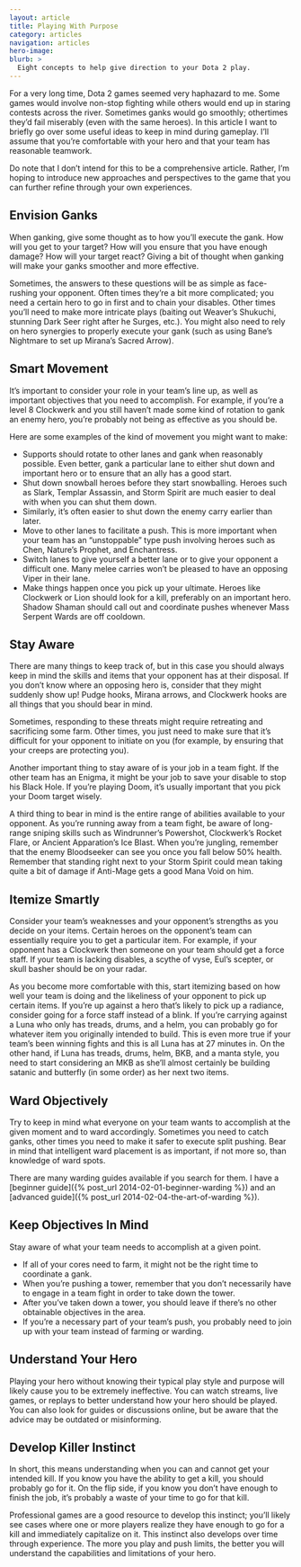 ```yaml
---
layout: article
title: Playing With Purpose
category: articles
navigation: articles
hero-image:
blurb: >
  Eight concepts to help give direction to your Dota 2 play.
---
```


For a very long time, Dota 2 games seemed very haphazard to me. Some games would involve non-stop fighting while others would end up in staring contests across the river. Sometimes ganks would go smoothly; othertimes they’d fail miserably (even with the same heroes). In this article I want to briefly go over some useful ideas to keep in mind during gameplay. I’ll assume that you’re comfortable with your hero and that your team has reasonable teamwork.

Do note that I don’t intend for this to be a comprehensive article. Rather, I’m hoping to introduce new approaches and perspectives to the game that you can further refine through your own experiences.

## Envision Ganks

When ganking, give some thought as to how you’ll execute the gank. How will you get to your target? How will you ensure that you have enough damage? How will your target react? Giving a bit of thought when ganking will make your ganks smoother and more effective.

Sometimes, the answers to these questions will be as simple as face-rushing your opponent. Often times they’re a bit more complicated; you need a certain hero to go in first and to chain your disables. Other times you’ll need to make more intricate plays (baiting out Weaver’s Shukuchi, stunning Dark Seer right after he Surges, etc.). You might also need to rely on hero synergies to properly execute your gank (such as using Bane’s Nightmare to set up Mirana’s Sacred Arrow).

## Smart Movement

It’s important to consider your role in your team’s line up, as well as important objectives that you need to accomplish. For example, if you’re a level 8 Clockwerk and you still haven’t made some kind of rotation to gank an enemy hero, you’re probably not being as effective as you should be.

Here are some examples of the kind of movement you might want to make:

* Supports should rotate to other lanes and gank when reasonably possible. Even better, gank a particular lane to either shut down and important hero or to ensure that an ally has a good start.
* Shut down snowball heroes before they start snowballing. Heroes such as Slark, Templar Assassin, and Storm Spirit are much easier to deal with when you can shut them down.
* Similarly, it’s often easier to shut down the enemy carry earlier than later.
* Move to other lanes to facilitate a push. This is more important when your team has an “unstoppable” type push involving heroes such as Chen, Nature’s Prophet, and Enchantress.
* Switch lanes to give yourself a better lane or to give your opponent a difficult one. Many melee carries won’t be pleased to have an opposing Viper in their lane.
* Make things happen once you pick up your ultimate. Heroes like Clockwerk or Lion should look for a kill, preferably on an important hero. Shadow Shaman should call out and coordinate pushes whenever Mass Serpent Wards are off cooldown.

## Stay Aware

There are many things to keep track of, but in this case you should always keep in mind the skills and items that your opponent has at their disposal. If you don’t know where an opposing hero is, consider that they might suddenly show up! Pudge hooks, Mirana arrows, and Clockwerk hooks are all things that you should bear in mind.

Sometimes, responding to these threats might require retreating and sacrificing some farm. Other times, you just need to make sure that it’s difficult for your opponent to initiate on you (for example, by ensuring that your creeps are protecting you).

Another important thing to stay aware of is your job in a team fight. If the other team has an Enigma, it might be your job to save your disable to stop his Black Hole. If you’re playing Doom, it’s usually important that you pick your Doom target wisely.

A third thing to bear in mind is the entire range of abilities available to your opponent. As you’re running away from a team fight, be aware of long-range sniping skills such as Windrunner’s Powershot, Clockwerk’s Rocket Flare, or Ancient Apparation’s Ice Blast. When you’re jungling, remember that the enemy Bloodseeker can see you once you fall below 50% health. Remember that standing right next to your Storm Spirit could mean taking quite a bit of damage if Anti-Mage gets a good Mana Void on him.

## Itemize Smartly

Consider your team’s weaknesses and your opponent’s strengths as you decide on your items. Certain heroes on the opponent’s team can essentially require you to get a particular item. For example, if your opponent has a Clockwerk then someone on your team should get a force staff. If your team is lacking disables, a scythe of vyse, Eul’s scepter, or skull basher should be on your radar.

As you become more comfortable with this, start itemizing based on how well your team is doing and the likeliness of your opponent to pick up certain items. If you’re up against a hero that’s likely to pick up a radiance, consider going for a force staff instead of a blink. If you’re carrying against a Luna who only has treads, drums, and a helm, you can probably go for whatever item you originally intended to build. This is even more true if your team’s been winning fights and this is all Luna has at 27 minutes in. On the other hand, if Luna has treads, drums, helm, BKB, and a manta style, you need to start considering an MKB as she’ll almost certainly be building satanic and butterfly (in some order) as her next two items.

## Ward Objectively

Try to keep in mind what everyone on your team wants to accomplish at the given moment and to ward accordingly. Sometimes you need to catch ganks, other times you need to make it safer to execute split pushing. Bear in mind that intelligent ward placement is as important, if not more so, than knowledge of ward spots.

There are many warding guides available if you search for them. I have a [beginner guide]({% post_url 2014-02-01-beginner-warding %}) and an [advanced guide]({% post_url 2014-02-04-the-art-of-warding %}).

## Keep Objectives In Mind

Stay aware of what your team needs to accomplish at a given point.

* If all of your cores need to farm, it might not be the right time to coordinate a gank.
* When you’re pushing a tower, remember that you don’t necessarily have to engage in a team fight in order to take down the tower.
* After you’ve taken down a tower, you should leave if there’s no other obtainable objectives in the area.
* If you’re a necessary part of your team’s push, you probably need to join up with your team instead of farming or warding.

## Understand Your Hero

Playing your hero without knowing their typical play style and purpose will likely cause you to be extremely ineffective. You can watch streams, live games, or replays to better understand how your hero should be played. You can also look for guides or discussions online, but be aware that the advice may be outdated or misinforming.

## Develop Killer Instinct

In short, this means understanding when you can and cannot get your intended kill. If you know you have the ability to get a kill, you should probably go for it. On the flip side, if you know you don’t have enough to finish the job, it’s probably a waste of your time to go for that kill.

Professional games are a good resource to develop this instinct; you’ll likely see cases where one or more players realize they have enough to go for a kill and immediately capitalize on it. This instinct also develops over time through experience. The more you play and push limits, the better you will understand the capabilities and limitations of your hero.